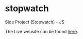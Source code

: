 # stopwatch
Side Project (Stopwatch) - JS

The Live website can be found [here](https://tiagoma90.github.io/stopwatch/).

